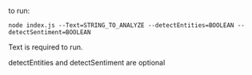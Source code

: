 to run:
```
node index.js --Text=STRING_TO_ANALYZE --detectEntities=BOOLEAN --detectSentiment=BOOLEAN
```
Text is required to run.

detectEntities and detectSentiment are optional
